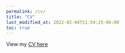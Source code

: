 ```yaml
---
permalink: /cv/
title: "CV"
last_modified_at: 2022-02-04T11:54:25-06:00
toc: true
---
```


View my [CV here](https://mmistakes.github.io/_pages/zhang_cv.pdf)